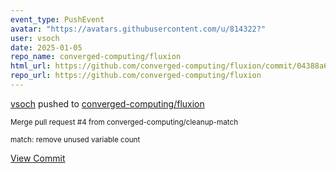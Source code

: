 ```yaml
---
event_type: PushEvent
avatar: "https://avatars.githubusercontent.com/u/814322?"
user: vsoch
date: 2025-01-05
repo_name: converged-computing/fluxion
html_url: https://github.com/converged-computing/fluxion/commit/04388a62d0fa2cc24ae8051da0c39910651c8046
repo_url: https://github.com/converged-computing/fluxion
---
```


<a href='https://github.com/vsoch' target='_blank'>vsoch</a> pushed to <a href='https://github.com/converged-computing/fluxion' target='_blank'>converged-computing/fluxion</a>

<small>Merge pull request #4 from converged-computing/cleanup-match

match: remove unused variable count</small>

<a href='https://github.com/converged-computing/fluxion/commit/04388a62d0fa2cc24ae8051da0c39910651c8046' target='_blank'>View Commit</a>